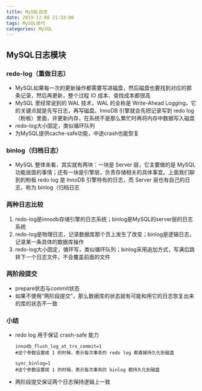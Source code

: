 ```yaml
---
title: MySQL日志
date: 2019-12-08 21:33:00
tags: MySQL技巧
categories: MySQL
---
```


## MySQL日志模块

### redo-log（重做日志）
- MySQL如果每一次的更新操作都需要写进磁盘，然后磁盘也要找到对应的那条记录，然后再更新，整个过程 IO 成本、查找成本都很高
- MySQL 里经常说到的 WAL 技术，WAL 的全称是 Write-Ahead Logging，它的关键点就是先写日志，再写磁盘。InnoDB 引擎就会先把记录写到 redo log（粉板）里面，并更新内存，在系统不是那么繁忙时再将内存中数据写入磁盘
- redo-log大小固定，类似循环队列
- 为MySQL提供cache-safe功能，中途crash也能恢复

### binlog（归档日志）
- MySQL 整体来看，其实就有两块：一块是 Server 层，它主要做的是 MySQL 功能层面的事情；还有一块是引擎层，负责存储相关的具体事宜。上面我们聊到的粉板 redo log 是 InnoDB 引擎特有的日志，而 Server 层也有自己的日志，称为 binlog（归档日志

### 两种日志比较
1. redo-log是innodb存储引擎的日志系统；binlog是MySQL的server层的日志系统
2. redo-log是物理日志，记录数据库那个页上发生了改变；binlog是逻辑日志，记录某一条具体的数据库操作
3. redo-log大小固定，循环写，类似循环队列；binlog采用追加方式，写满后跳转下一个日志文件，不会覆盖前面的文件

### 两阶段提交
- prepare状态与commit状态
- 如果不使用“两阶段提交”，那么数据库的状态就有可能和用它的日志恢复出来的库的状态不一致

### 小结
- redo log 用于保证 crash-safe 能力
  ```
  innodb_flush_log_at_trx_commit=1
  #这个参数设置成 1 的时候，表示每次事务的 redo log 都直接持久化到磁盘

  sync_binlog=1
  #这个参数设置成 1 的时候，表示每次事务的 binlog 都持久化到磁盘
  ```
- 两阶段提交保证两个日志保持逻辑上一致
